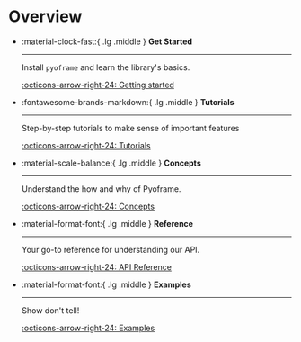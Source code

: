 # Overview

<div class="grid cards" markdown>

-   :material-clock-fast:{ .lg .middle } __Get Started__

    ---

    Install `pyoframe` and learn the library's basics.

    [:octicons-arrow-right-24: Getting started](01_getting-started/01_installation.md)

-   :fontawesome-brands-markdown:{ .lg .middle } __Tutorials__

    ---

    Step-by-step tutorials to make sense of important features

    [:octicons-arrow-right-24: Tutorials](./02_tutorials/)

-   :material-scale-balance:{ .lg .middle } __Concepts__

    ---
    Understand the how and why of Pyoframe. 
    
    [:octicons-arrow-right-24: Concepts](./03_concepts/)

-   :material-format-font:{ .lg .middle } __Reference__

    ---

    Your go-to reference for understanding our API.

    [:octicons-arrow-right-24: API Reference](../reference/)
  
- :material-format-font:{ .lg .middle } __Examples__

    ---

    Show don't tell!

    [:octicons-arrow-right-24: Examples](#)

</div>
